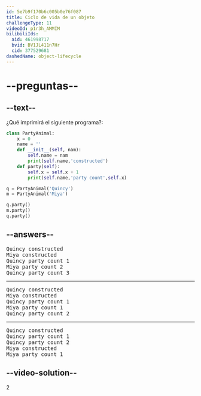 ```yaml
---
id: 5e7b9f170b6c005b0e76f087
title: Ciclo de vida de un objeto
challengeType: 11
videoId: p1r3h_AMMIM
bilibiliIds:
  aid: 461998717
  bvid: BV1JL411n7Hr
  cid: 377529681
dashedName: object-lifecycle
---
```


# --preguntas--

## --text--

¿Qué imprimirá el siguiente programa?:

```python
class PartyAnimal:
    x = 0
    name = ''
    def __init__(self, nam):
        self.name = nam
        print(self.name,'constructed')
    def party(self):
        self.x = self.x + 1
        print(self.name,'party count',self.x)

q = PartyAnimal('Quincy')
m = PartyAnimal('Miya')

q.party()
m.party()
q.party()
```

## --answers--

<pre>
Quincy constructed
Miya constructed
Quincy party count 1
Miya party count 2
Quincy party count 3
</pre>

---

<pre>
Quincy constructed
Miya constructed
Quincy party count 1
Miya party count 1
Quincy party count 2
</pre>

---

<pre>
Quincy constructed
Quincy party count 1
Quincy party count 2
Miya constructed
Miya party count 1
</pre>

## --video-solution--

2


